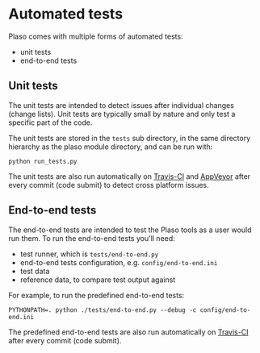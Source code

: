 # Automated tests

Plaso comes with multiple forms of automated tests:

* unit tests
* end-to-end tests

## Unit tests

The unit tests are intended to detect issues after individual changes
(change lists). Unit tests are typically small by nature and only test a
specific part of the code.

The unit tests are stored in the `tests` sub directory, in the same directory
 hierarchy as the plaso module directory, and can be run with:
```
python run_tests.py
```

The unit tests are also run automatically on [Travis-CI](https://travis-ci.org/)
 and [AppVeyor](https://ci.appveyor.com) after every commit (code submit) to
 detect cross platform issues.

## End-to-end tests

The end-to-end tests are intended to test the Plaso tools as a user would run
them. To run the end-to-end tests you'll need:

* test runner, which is `tests/end-to-end.py`
* end-to-end tests configuration, e.g. `config/end-to-end.ini`
* test data
* reference data, to compare test output against

For example, to run the predefined end-to-end tests:

```
PYTHONPATH=. python ./tests/end-to-end.py --debug -c config/end-to-end.ini
```

The predefined end-to-end tests are also run automatically on
[Travis-CI](https://travis-ci.org/) after every commit (code submit).